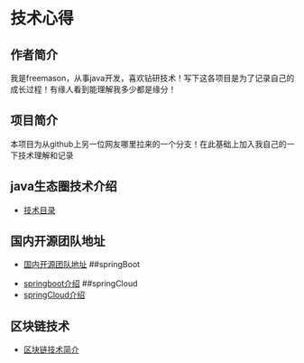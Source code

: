 # 技术心得
## 作者简介
我是freemason，从事java开发，喜欢钻研技术！写下这各项目是为了记录自己的成长过程！有缘人看到能理解我多少都是缘分！
## 项目简介
本项目为从github上另一位网友哪里拉来的一个分支！在此基础上加入我自己的一下技术理解和记录
## java生态圈技术介绍
* 	[技术目录](technology-home.md)
## 国内开源团队地址
* 	[国内开源团队地址](open-src/README.md)
##springBoot
- [springboot介绍](basic-knowledge/springboot.md)
##springCloud
- [springCloud介绍](springCloud/springCloud.md)
## 区块链技术
- [区块链技术简介](blockchain/blockchain.md)
